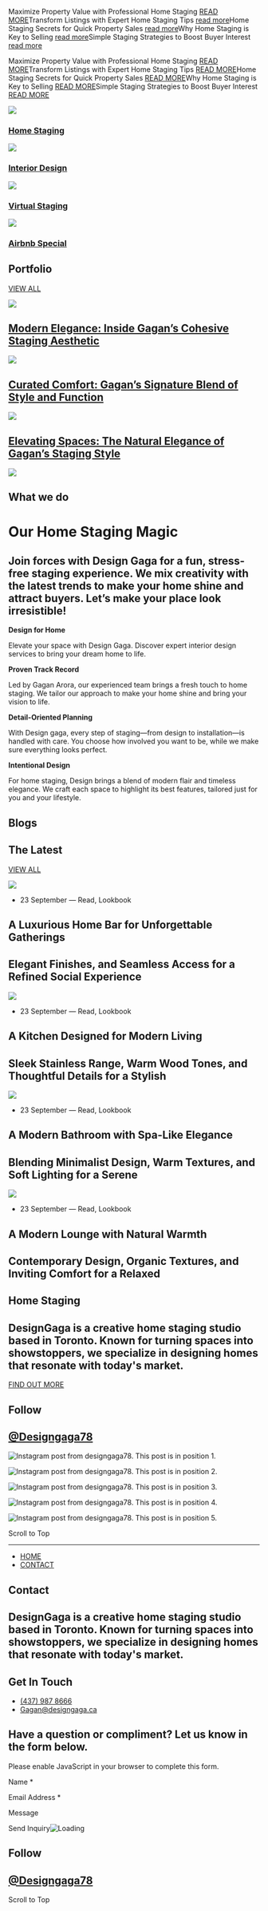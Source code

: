 

Maximize Property Value with Professional Home Staging [READ MORE](https://designgaga.ca/slide1-maximize-property-value-with-professional-home-staging/)Transform Listings with Expert Home Staging Tips [read more](https://designgaga.ca/slide2-transform-listings-with-expert-home-staging-tips/)Home Staging Secrets for Quick Property Sales [read more](https://designgaga.ca/slide3-home-staging-secrets-for-quick-property-sales/)Why Home Staging is Key to Selling [read more](https://designgaga.ca/slide4-why-home-staging-is-key-to-selling/)Simple Staging Strategies to Boost Buyer Interest [read more](https://designgaga.ca/slide5-simple-staging-strategies-to-boost-buyer-interest/)

Maximize Property Value with Professional Home Staging [READ MORE](https://designgaga.ca/slide1-maximize-property-value-with-professional-home-staging/)Transform Listings with Expert Home Staging Tips [READ MORE](https://designgaga.ca/slide2-transform-listings-with-expert-home-staging-tips/)Home Staging Secrets for Quick Property Sales [READ MORE](https://designgaga.ca/slide3-home-staging-secrets-for-quick-property-sales/)Why Home Staging is Key to Selling [READ MORE](https://designgaga.ca/slide4-why-home-staging-is-key-to-selling/)Simple Staging Strategies to Boost Buyer Interest [READ MORE](https://designgaga.ca/slide5-simple-staging-strategies-to-boost-buyer-interest/)

[![](https://designgaga.ca/wp-content/uploads/2024/10/pixelcut-export-5-1.png)](https://designgaga.ca/home-staging/)

### [Home Staging](https://designgaga.ca/home-staging/)

[![](https://designgaga.ca/wp-content/uploads/2024/10/pixelcut-export-11-1-1.png)](https://designgaga.ca/interior-design/)

### [Interior Design](https://designgaga.ca/interior-design/)

[![](https://designgaga.ca/wp-content/uploads/2024/10/image39-1-1.png)](https://designgaga.ca/virtual-staging/)

### [Virtual Staging](https://designgaga.ca/virtual-staging/)

[![](https://designgaga.ca/wp-content/uploads/2024/10/image6-1-1.png)](https://designgaga.ca/airbnb/)

### [Airbnb Special](https://designgaga.ca/airbnb/)

## Portfolio

[VIEW ALL](https://designgaga.ca/portfolio/)

[![](https://designgaga.ca/wp-content/uploads/2024/10/image45-3-1.png)](https://designgaga.ca/modern-elegance-inside-gagans-cohesive-staging-aesthetic/)

## [Modern Elegance: Inside Gagan’s Cohesive Staging Aesthetic](https://designgaga.ca/modern-elegance-inside-gagans-cohesive-staging-aesthetic/)

[![](https://designgaga.ca/wp-content/uploads/2024/10/image31-2-1.png)](https://designgaga.ca/curated-comfort-gagans-signature-blend-of-style-and-function/)

## [Curated Comfort: Gagan’s Signature Blend of Style and Function](https://designgaga.ca/curated-comfort-gagans-signature-blend-of-style-and-function/)

[![](https://designgaga.ca/wp-content/uploads/2024/10/image36-1-1.png)](https://designgaga.ca/elevating-spaces-the-natural-elegance-of-gagans-staging-style/)

## [Elevating Spaces: The Natural Elegance of Gagan’s Staging Style](https://designgaga.ca/elevating-spaces-the-natural-elegance-of-gagans-staging-style/)

![](https://designgaga.ca/wp-content/uploads/elementor/thumbs/pixelcut-export-16-qusl03z8erj555hdehzs45tem6oufn2lt5s4j8b7y0.png)

## What we do

# Our Home Staging Magic

## Join forces with Design Gaga for a fun, stress-free staging experience. We mix creativity with the latest trends to make your home shine and attract buyers. Let’s make your place look irresistible!

**Design for Home**

Elevate your space with Design Gaga. Discover expert interior design services to bring your dream home to life.

**Proven Track Record**

Led by Gagan Arora, our experienced team brings a fresh touch to home staging. We tailor our approach to make your home shine and bring your vision to life.

**Detail-Oriented Planning**

With Design gaga, every step of staging—from design to installation—is handled with care. You choose how involved you want to be, while we make sure everything looks perfect.

**Intentional Design**

For home staging, Design brings a blend of modern flair and timeless elegance. We craft each space to highlight its best features, tailored just for you and your lifestyle.

## Blogs

## The Latest

[VIEW ALL](https://designgaga.ca/read/)

![](https://designgaga.ca/wp-content/uploads/2024/10/pixelcut-export-37-1-1.png)

- 23 September — Read, Lookbook

## A Luxurious Home Bar for Unforgettable Gatherings

## Elegant Finishes, and Seamless Access for a Refined Social Experience

![](https://designgaga.ca/wp-content/uploads/2024/10/pixelcut-export-38-1-1.png)

- 23 September — Read, Lookbook

## A Kitchen Designed for Modern Living

## Sleek Stainless Range, Warm Wood Tones, and Thoughtful Details for a Stylish

![](https://designgaga.ca/wp-content/uploads/2024/10/pixelcut-export-41-1-1-1.png)

- 23 September — Read, Lookbook

## A Modern Bathroom with Spa-Like Elegance

## Blending Minimalist Design, Warm Textures, and Soft Lighting for a Serene

![](https://designgaga.ca/wp-content/uploads/2024/10/pixelcut-export-36-1-1.png)

- 23 September — Read, Lookbook

## A Modern Lounge with Natural Warmth

## Contemporary Design, Organic Textures, and Inviting Comfort for a Relaxed

## Home Staging

## DesignGaga is a creative home staging studio based in Toronto. Known for turning spaces into showstoppers, we specialize in designing homes that resonate with today's market.

[FIND OUT MORE](https://designgaga.ca/about/)

## Follow

## [@Designgaga78](https://www.instagram.com/designgaga78/)

![Instagram post from designgaga78. This post is in position 1.](https://designgaga.ca/wp-content/uploads//inavii-social-feed/18044839597894984-m.jpg)

![Instagram post from designgaga78. This post is in position 2.](https://designgaga.ca/wp-content/uploads//inavii-social-feed/17997455807687223-m.jpg)

![Instagram post from designgaga78. This post is in position 3.](https://designgaga.ca/wp-content/uploads//inavii-social-feed/18046146755022116-m.jpg)

![Instagram post from designgaga78. This post is in position 4.](https://designgaga.ca/wp-content/uploads//inavii-social-feed/18256139158265779-m.jpg)

![Instagram post from designgaga78. This post is in position 5.](https://designgaga.ca/wp-content/uploads//inavii-social-feed/18039423128231888-m.jpg)

Scroll to Top

---



- [HOME](https://designgaga.ca/)
- [CONTACT](https://designgaga.ca/contact/)

## Contact

## DesignGaga is a creative home staging studio based in Toronto. Known for turning spaces into showstoppers, we specialize in designing homes that resonate with today's market.

## Get In Touch

- [(437) 987 8666](tel:+1437%20987%208666)
- Gagan@designgaga.ca

## Have a question or compliment? Let us know in the form below.

Please enable JavaScript in your browser to complete this form.

Name \*

Email Address \*

Message

Send Inquiry![Loading](https://designgaga.ca/wp-content/plugins/wpforms/assets/images/submit-spin.svg)

## Follow

## [@Designgaga78](https://www.instagram.com/designgaga78/)

Scroll to Top